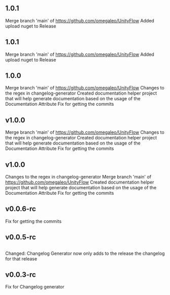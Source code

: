 ## 1.0.1
Merge branch 'main' of https://github.com/omegaleo/UnityFlow
Added upload nuget to Release

## 1.0.1
Merge branch 'main' of https://github.com/omegaleo/UnityFlow
Added upload nuget to Release

## 1.0.0
Merge branch 'main' of https://github.com/omegaleo/UnityFlow
Changes to the regex in changelog-generator
Created documentation helper project that will help generate documentation based on the usage of the Documentation Attribute
Fix for getting the commits

## v1.0.0
Merge branch 'main' of https://github.com/omegaleo/UnityFlow
Changes to the regex in changelog-generator
Created documentation helper project that will help generate documentation based on the usage of the Documentation Attribute
Fix for getting the commits

## v1.0.0
Changes to the regex in changelog-generator
Merge branch 'main' of https://github.com/omegaleo/UnityFlow
Created documentation helper project that will help generate documentation based on the usage of the Documentation Attribute
Fix for getting the commits

## v0.0.6-rc
Fix for getting the commits

## v0.0.5-rc

## 
Changed: Changelog Generator now only adds to the release the changelog for that release

## v0.0.3-rc
Fix for Changelog generator
